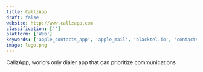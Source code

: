 ```yaml
---
title: CallzApp
draft: false 
website: http://www.callzapp.com
classification: ['']
platform: ['Web']
keywords: ['apple_contacts_app', 'apple_mail', 'blacktel.io', 'contacts_blast', 'drupe', 'eyecon', 'facetocall', 'fullcontact_card_reader', 'nophonespam', 'rolo', 'addappt']
image: logo.png
---
```

CallzApp, world’s only dialer app that can prioritize communications